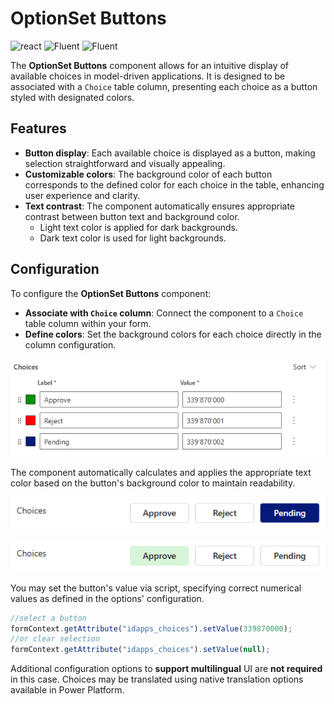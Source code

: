 ﻿# OptionSet Buttons

![react](https://img.shields.io/badge/react-16.8.6-brightgreen?style=plastic)
 ![Fluent](https://img.shields.io/badge/@fluentui/react-8.29.0-brightgreen?style=plastic) ![Fluent](https://img.shields.io/badge/%40fluentui%2Freact--components-9.46.2-brightgreen?style=plastic)

The **OptionSet Buttons** component allows for an intuitive display of available choices in model-driven applications. It is designed to be associated with a `Choice` table column, presenting each choice as a button styled with designated colors.

## Features
- **Button display**: Each available choice is displayed as a button, making selection straightforward and visually appealing.
- **Customizable colors**: The background color of each button corresponds to the defined color for each choice in the table, enhancing user experience and clarity.
- **Text contrast**: The component automatically ensures appropriate contrast between button text and background color.
  - Light text color is applied for dark backgrounds.
  - Dark text color is used for light backgrounds.


## Configuration

To configure the **OptionSet Buttons** component:

- **Associate with `Choice` column**: Connect the component to a `Choice` table column within your form.
- **Define colors**: Set the background colors for each choice directly in the column configuration.

![alt text](./images/choicesettings.png)

The component automatically calculates and applies the appropriate text color based on the button's background color to maintain readability.

![alt text](./images/button1.png)

![alt text](./images/button2.png)


You may set the button's value via script, specifying correct numerical values as defined in the options' configuration.

```javascript
//select a button
formContext.getAttribute("idapps_choices").setValue(339870000);
//or clear selection
formContext.getAttribute("idapps_choices").setValue(null);
```

Additional configuration options to **support multilingual** UI are **not required** in this case. Choices may be translated using native translation options available in Power Platform.
